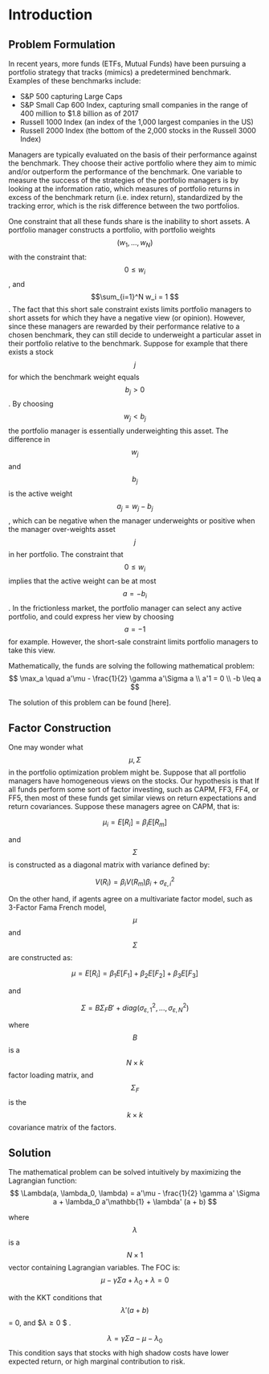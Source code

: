 # Introduction

## Problem Formulation 

In recent years, more funds (ETFs, Mutual Funds) have been pursuing a portfolio strategy that tracks (mimics) a predetermined benchmark. Examples of these benchmarks include:


- S&P 500 capturing Large Caps
- S&P Small Cap  600 Index, capturing small companies in the range of $400$ million to ​$1.8 billion as of 2017 
- Russell 1000 Index  (an index of the 1,000 largest companies in the US)
- Russell 2000 Index (the bottom of the 2,000 stocks in the Russell 3000 Index)

Managers are typically evaluated on the basis of their performance against the benchmark. They choose their active portfolio where they aim to mimic and/or outperform the performance of the benchmark. One variable to measure the success of the strategies of the portfolio managers is by looking at the information ratio, which measures of portfolio returns in excess of the benchmark return (i.e. index return), standardized by the tracking error, which is the risk difference between the two portfolios. 

One constraint that all these funds share is the inability to short assets. A portfolio manager constructs a portfolio, with portfolio weights $$(w_1, ..., w_N)$$ with the constraint that: $$ 0 \leq w_i$$, and $$\sum_{i=1}^N w_i = 1 $$ . The fact that this short sale constraint exists limits portfolio managers to short assets for which they have a negative view (or opinion). However, since these managers are rewarded by their performance relative to a chosen benchmark, they can still decide to underweight a particular asset in their portfolio relative to the benchmark. Suppose for example that there exists a stock $$j$$ for which the benchmark weight equals $$b_j > 0$$. By choosing $$w_j < b_j$$ the portfolio manager is essentially underweighting this asset. The difference in $$w_j$$ and $$b_j$$ is the active weight $$a_j = w_j - b_j$$, which can be negative when the manager underweights or positive when the manager over-weights asset $$j$$ in her portfolio. The constraint that $$0 \leq w_i$$ implies that the active weight can be at most $$a = -b_i$$ . In the frictionless market, the portfolio manager can select any active portfolio, and could express her view by choosing $$a = -1$$ for example. However, the short-sale constraint limits portfolio managers to take this view.

Mathematically, the funds are solving the following mathematical problem:
$$
\max_a \quad a'\mu - \frac{1}{2} \gamma a'\Sigma a \\
a'1  = 0 \\
 -b \leq a
$$

The solution of this problem can be found [here].



## Factor Construction

One may wonder what$$\mu, \Sigma$$ in the portfolio optimization problem might be. Suppose that all portfolio managers have homogeneous views on the stocks. Our hypothesis is that If all funds perform some sort of factor investing, such as CAPM, FF3, FF4, or FF5, then most of these funds get similar views on return expectations and return covariances. Suppose these managers agree on CAPM, that is:

$$ \mu_i = E[R_i] = \beta_i E[R_m] $$

and $$\Sigma$$ is constructed as a diagonal matrix with variance defined by:

$$V(R_i) = \beta_i V(R_m) \beta_i + \sigma^2_{\varepsilon,i}$$

On the other hand, if agents agree on a multivariate factor model, such as 3-Factor Fama French model, $$\mu$$ and $$\Sigma$$ are constructed as:

$$\mu = E[R_i] = \beta_1 E[F_1] + \beta_2 E[F_2] + \beta_3 E[F_3]​$$

and 

$$\Sigma = B \Sigma_F B' + diag(\sigma^2_{\varepsilon, 1}, ..., \sigma^2_{\varepsilon, N}) $$

where $$B$$ is a $$N \times k$$ factor loading matrix, and $$\Sigma_F$$ is the $$k \times k$$  covariance matrix of the factors.

## Solution

The mathematical problem can be solved intuitively by maximizing the Lagrangian function:
$$
\Lambda(a, \lambda_0, \lambda) = a'\mu - \frac{1}{2} \gamma a' \Sigma a + \lambda_0 a'\mathbb{1} + \lambda' (a + b)
$$

where $$ \lambda $$ is a $$N \times 1$$ vector containing Lagrangian variables. The FOC is:
$$
\mu - \gamma\Sigma a + \lambda_0 + \lambda = 0
$$



with the KKT conditions that $$ \lambda '(a + b)$$ = 0, and $$\lambda \geq 0$	$ .


$$
\lambda = \gamma \Sigma a - \mu - \lambda_0
$$
This condition says that stocks with high shadow costs have lower expected return, or high marginal contribution to risk. 

